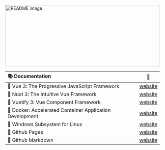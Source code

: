  <img src="README.svg" width="100%" height="200" alt="README image">

|📚 Documentation | 🔗 |
| :--- | :---: |
| 📗 Vue 3: The Progressive JavaScript Framework | [website](https://vuejs.org/) |
| 📗 Nuxt 3: The Intuitive Vue Framework | [website](https://nuxt.com/) |
| 📗 Vuetify 3: Vue Component Framework | [website](https://vuetifyjs.com/en/) |
| 📕 Docker: Accelerated Container Application Development | [website](https://www.docker.com/) |
| 📕 Windows Subsystem for Linux | [website](https://learn.microsoft.com/en-us/windows/wsl/about?source=recommendations) |
| 📘 Github Pages | [website](https://pages.github.com/) |
| 📘 Github Markdown | [website](https://docs.github.com/en/get-started/writing-on-github/getting-started-with-writing-and-formatting-on-github) |

  
<!--
**PeterH3G/peterh3g** is a  _special_ ✨ repository because its `README.md` (this file) appears on your GitHub profile.

## 💬 About myself
More to follow....


Here are some ideas to get you started:

- 🔭 I’m currently working on ...
- 🌱 I’m currently learning ...
- 👯 I’m looking to collaborate on ...
- 🤔 I’m looking for help with ...
- 💬 Ask me about ...
- 📫 How to reach me: ...
- 😄 Pronouns: ...
- ⚡ Fun fact: ...
-->
